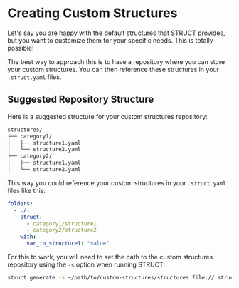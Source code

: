 # Creating Custom Structures

Let's say you are happy with the default structures that STRUCT provides, but you want to customize them for your specific needs. This is totally possible!

The best way to approach this is to have a repository where you can store your custom structures. You can then reference these structures in your `.struct.yaml` files.

## Suggested Repository Structure

Here is a suggested structure for your custom structures repository:

```sh
structures/
├── category1/
│   ├── structure1.yaml
│   └── structure2.yaml
├── category2/
│   ├── structure1.yaml
│   └── structure2.yaml
```

This way you could reference your custom structures in your `.struct.yaml` files like this:

```yaml
folders:
  - ./:
    struct:
      - category1/structure1
      - category2/structure2
    with:
      var_in_structure1: "value"
```

For this to work, you will need to set the path to the custom structures repository using the `-s` option when running STRUCT:

```sh
struct generate -s ~/path/to/custom-structures/structures file://.struct.yaml ./output
```


